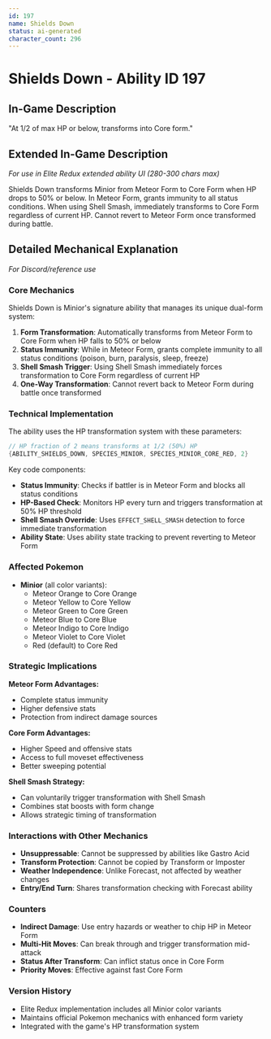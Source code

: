 ```yaml
---
id: 197
name: Shields Down
status: ai-generated
character_count: 296
---
```


# Shields Down - Ability ID 197

## In-Game Description
"At 1/2 of max HP or below, transforms into Core form."

## Extended In-Game Description
*For use in Elite Redux extended ability UI (280-300 chars max)*

Shields Down transforms Minior from Meteor Form to Core Form when HP drops to 50% or below. In Meteor Form, grants immunity to all status conditions. When using Shell Smash, immediately transforms to Core Form regardless of current HP. Cannot revert to Meteor Form once transformed during battle.

## Detailed Mechanical Explanation
*For Discord/reference use*

### Core Mechanics
Shields Down is Minior's signature ability that manages its unique dual-form system:

1. **Form Transformation**: Automatically transforms from Meteor Form to Core Form when HP falls to 50% or below
2. **Status Immunity**: While in Meteor Form, grants complete immunity to all status conditions (poison, burn, paralysis, sleep, freeze)
3. **Shell Smash Trigger**: Using Shell Smash immediately forces transformation to Core Form regardless of current HP
4. **One-Way Transformation**: Cannot revert back to Meteor Form during battle once transformed

### Technical Implementation
The ability uses the HP transformation system with these parameters:
```c
// HP fraction of 2 means transforms at 1/2 (50%) HP
{ABILITY_SHIELDS_DOWN, SPECIES_MINIOR, SPECIES_MINIOR_CORE_RED, 2}
```

Key code components:
- **Status Immunity**: Checks if battler is in Meteor Form and blocks all status conditions
- **HP-Based Check**: Monitors HP every turn and triggers transformation at 50% HP threshold
- **Shell Smash Override**: Uses `EFFECT_SHELL_SMASH` detection to force immediate transformation
- **Ability State**: Uses ability state tracking to prevent reverting to Meteor Form

### Affected Pokemon
- **Minior** (all color variants):
  - Meteor Orange to Core Orange
  - Meteor Yellow to Core Yellow
  - Meteor Green to Core Green
  - Meteor Blue to Core Blue
  - Meteor Indigo to Core Indigo
  - Meteor Violet to Core Violet
  - Red (default) to Core Red

### Strategic Implications
**Meteor Form Advantages:**
- Complete status immunity
- Higher defensive stats
- Protection from indirect damage sources

**Core Form Advantages:**
- Higher Speed and offensive stats
- Access to full moveset effectiveness
- Better sweeping potential

**Shell Smash Strategy:**
- Can voluntarily trigger transformation with Shell Smash
- Combines stat boosts with form change
- Allows strategic timing of transformation

### Interactions with Other Mechanics
- **Unsuppressable**: Cannot be suppressed by abilities like Gastro Acid
- **Transform Protection**: Cannot be copied by Transform or Imposter
- **Weather Independence**: Unlike Forecast, not affected by weather changes
- **Entry/End Turn**: Shares transformation checking with Forecast ability

### Counters
- **Indirect Damage**: Use entry hazards or weather to chip HP in Meteor Form
- **Multi-Hit Moves**: Can break through and trigger transformation mid-attack
- **Status After Transform**: Can inflict status once in Core Form
- **Priority Moves**: Effective against fast Core Form

### Version History
- Elite Redux implementation includes all Minior color variants
- Maintains official Pokemon mechanics with enhanced form variety
- Integrated with the game's HP transformation system